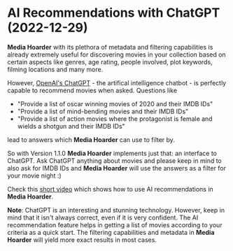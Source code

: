 # AI Recommendations with ChatGPT (2022-12-29)

**Media Hoarder** with its plethora of metadata and filtering capabilities is already extremely useful for discovering movies in your collection based on certain aspects like genres, age rating, people involved, plot keywords, filming locations and many more.

However, [OpenAI's ChatGPT](https://chat.openai.com/) - the artifical intelligence chatbot - is perfectly capable to recommend movies when asked. Questions like

- "Provide a list of oscar winning movies of 2020 and their IMDB IDs"
- "Provide a list of mind-bending movies and their IMDB IDs"
- "Provide a list of action movies where the protagonist is female and wields a shotgun and their IMDB IDs"

lead to answers which **Media Hoarder** can use to filter by.

So with Version 1.1.0 **Media Hoarder** implements just that: an interface to ChatGPT. Ask ChatGPT anything about movies and please keep in mind to also ask for IMDB IDs and **Media Hoarder** will use the answers as a filter for your movie night :)

Check this [short video](https://youtu.be/EqiChgd2iuo) which shows how to use AI recommendations in **Media Hoarder**.

**Note**: ChatGPT is an interesting and stunning technology. However, keep in mind that it isn't always correct, even if it is very confident. The AI recommendation feature helps in getting a list of movies according to your criteria as a quick start. The filtering capabilities and metadata in **Media Hoarder** will yield more exact results in most cases.
